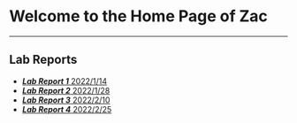 # Welcome to the Home Page of Zac 
---
## Lab Reports
* [***Lab Report 1***    2022/1/14](lab-report-1-week2.md)
* [***Lab Report 2***    2022/1/28](lab-report-2-week4.md)
* [***Lab Report 3***    2022/2/10](lab-report-3-week6.md)
* [***Lab Report 4***    2022/2/25](lab-report-4-week8.md)
